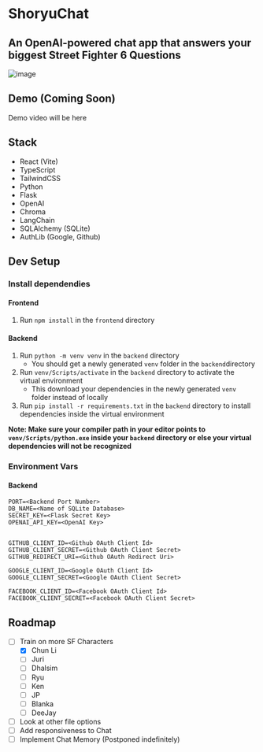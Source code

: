 # ShoryuChat
## An OpenAI-powered chat app that answers your biggest Street Fighter 6 Questions
![image](https://github.com/Sajid2001/ShoryuChat/assets/60523377/d83e0c7c-e8b2-46a2-893f-2c677ecfe65d)

## Demo (Coming Soon)

Demo video will be here

## Stack
- React (Vite)
- TypeScript
- TailwindCSS
- Python
- Flask
- OpenAI
- Chroma
- LangChain
- SQLAlchemy (SQLite)
- AuthLib (Google, Github)

## Dev Setup

### Install dependendies

#### Frontend
1. Run `npm install` in the `frontend` directory
#### Backend
1. Run `python -m venv venv` in the `backend` directory
    - You should get a newly generated `venv` folder in the `backend`directory
2. Run `venv/Scripts/activate` in the `backend` directory to activate the virtual environment
    - This download your dependencies in the newly generated `venv` folder instead of locally
3. Run `pip install -r requirements.txt` in the `backend` directory to install dependencies inside the virtual environment

**Note: Make sure your compiler path in your editor points to `venv/Scripts/python.exe` inside your `backend` directory or else your virtual dependencies will not be recognized**

### Environment Vars

#### Backend
```
PORT=<Backend Port Number>
DB_NAME=<Name of SQLite Database>
SECRET_KEY=<Flask Secret Key>
OPENAI_API_KEY=<OpenAI Key>


GITHUB_CLIENT_ID=<Github OAuth Client Id>
GITHUB_CLIENT_SECRET=<Github OAuth Client Secret>
GITHUB_REDIRECT_URI=<Github OAuth Redirect Uri>

GOOGLE_CLIENT_ID=<Google OAuth Client Id>
GOOGLE_CLIENT_SECRET=<Google OAuth Client Secret>

FACEBOOK_CLIENT_ID=<Facebook OAuth Client Id>
FACEBOOK_CLIENT_SECRET=<Facebook OAuth Client Secret>
```

## Roadmap
- [ ] Train on more SF Characters
    - [x] Chun Li
    - [ ] Juri
    - [ ] Dhalsim
    - [ ] Ryu
    - [ ] Ken
    - [ ] JP
    - [ ] Blanka
    - [ ] DeeJay
- [ ] Look at other file options
- [ ] Add responsiveness to Chat
- [ ] Implement Chat Memory (Postponed indefinitely)
